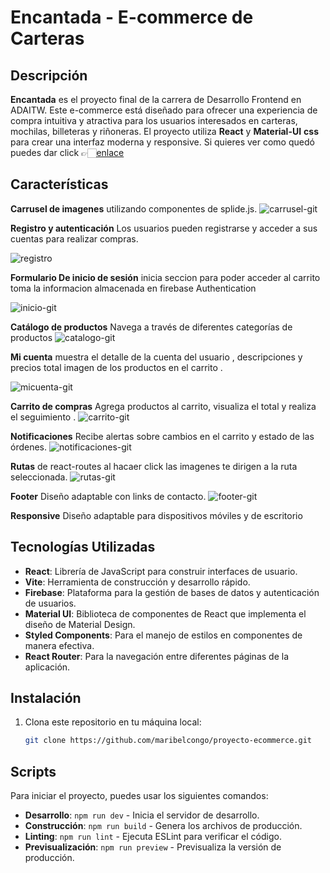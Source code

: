 # Encantada - E-commerce de Carteras

## Descripción

**Encantada** es el proyecto final de la carrera de Desarrollo Frontend en ADAITW. Este e-commerce está diseñado para ofrecer una experiencia de compra intuitiva y atractiva para los usuarios interesados en carteras, mochilas, billeteras y riñoneras. El proyecto utiliza **React** y **Material-UI**   **css**  para crear una interfaz moderna y responsive.
Si quieres ver como quedó puedes dar click 👉🏻[enlace](https://ecommerce-43784.web.app/)

## Características

 **Carrusel de imagenes**
 utilizando componentes de splide.js.
 ![carrusel-git](https://github.com/user-attachments/assets/b76f9572-ce96-4598-aa1e-e85cdc5641df)

 **Registro y autenticación**
 Los usuarios pueden registrarse y acceder a sus cuentas para realizar compras.
  
![registro](https://github.com/user-attachments/assets/fe40c276-b556-4694-8f8f-b3860fa06730)

**Formulario De inicio de sesión**
inicia seccion para poder acceder al carrito  toma la informacion almacenada en firebase Authentication

![inicio-git](https://github.com/user-attachments/assets/feefa490-ec03-4a5b-8a39-450d57ccd3e2)

**Catálogo de productos**
Navega a través de diferentes categorías de productos 
![catalogo-git](https://github.com/user-attachments/assets/d6aa8385-73dd-47ab-9c7d-6a1c8223eb78)

 **Mi cuenta**
 muestra el detalle de la cuenta del usuario , descripciones y precios total imagen de los productos en el carrito .

  ![micuenta-git](https://github.com/user-attachments/assets/a8c3ee85-55e5-41a8-b33c-c58fdeb9e5db)

 **Carrito de compras**
 Agrega productos al carrito, visualiza el total y realiza el seguimiento .
 ![carrito-git](https://github.com/user-attachments/assets/74f9d9d0-2258-4c3b-abd8-d7e3fba57ca4)

  **Notificaciones**
  Recibe alertas sobre cambios en el carrito y estado de las órdenes.
![notificaciones-git](https://github.com/user-attachments/assets/994577e6-a9ee-442e-84cd-dcf76fdb8bb9)

  **Rutas**
  de react-routes al hacaer click las imagenes te dirigen a la ruta seleccionada.
   ![rutas-git](https://github.com/user-attachments/assets/fc58f256-6b90-45fd-b374-7063dc4565fd)

 **Footer**
 Diseño adaptable  con links de contacto.
![footer-git](https://github.com/user-attachments/assets/ec8f1688-a474-47a3-96f5-d642a9802aa1)

 **Responsive**
 Diseño adaptable para dispositivos móviles y de escritorio  

## Tecnologías Utilizadas


- **React**: Librería de JavaScript para construir interfaces de usuario.
- **Vite**: Herramienta de construcción y desarrollo rápido.
- **Firebase**: Plataforma para la gestión de bases de datos y autenticación de usuarios.
- **Material UI**: Biblioteca de componentes de React que implementa el diseño de Material Design.
- **Styled Components**: Para el manejo de estilos en componentes de manera efectiva.
- **React Router**: Para la navegación entre diferentes páginas de la aplicación.


  
## Instalación

1. Clona este repositorio en tu máquina local:
   ```bash
   git clone https://github.com/maribelcongo/proyecto-ecommerce.git

## Scripts

Para iniciar el proyecto, puedes usar los siguientes comandos:

- **Desarrollo**: `npm run dev` - Inicia el servidor de desarrollo.
- **Construcción**: `npm run build` - Genera los archivos de producción.
- **Linting**: `npm run lint` - Ejecuta ESLint para verificar el código.
- **Previsualización**: `npm run preview` - Previsualiza la versión de producción.


